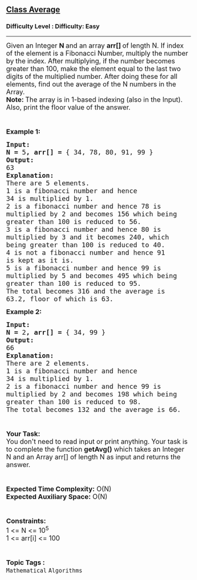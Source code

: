 <h2><a href="https://www.geeksforgeeks.org/problems/class-average4642/1?page=9&status=unsolved&sortBy=accuracy">Class Average</a></h2><h3>Difficulty Level : Difficulty: Easy</h3><hr><div class="problems_problem_content__Xm_eO"><p><span style="font-size:18px">Given an Integer <strong>N </strong>and an array <strong>arr[] </strong>of length N. If index of the element is a Fibonacci Number, multiply the number by the index. After multiplying, if the number becomes greater than 100, make the element equal to the last two digits of the multiplied number. After doing these for all elements, find out the average of the N numbers in the Array.</span><br>
<span style="font-size:18px"><strong>Note: </strong>The array is in 1-based indexing (also in the Input). Also, print the floor value of the answer.</span></p>

<p>&nbsp;</p>

<p><span style="font-size:18px"><strong>Example 1:</strong></span></p>

<pre><span style="font-size:18px"><strong>Input:</strong></span>
<span style="font-size:18px"><strong>N = </strong>5<strong>, </strong><strong>arr[] = </strong>{ 34, 78, 80, 91, 99 }</span>
<span style="font-size:18px"><strong>Output:</strong></span>
<span style="font-size:18px">63</span>
<span style="font-size:18px"><strong>Explanation:</strong></span>
<span style="font-size:18px">There are 5 elements.
1 is a fibonacci number and hence
34 is multiplied by 1.
2 is a fibonacci number and hence 78 is
multiplied by 2 and becomes 156 which being
greater than 100 is reduced to 56.
3 is a fibonacci number and hence 80 is
multiplied by 3 and it becomes 240, which
being greater than 100 is reduced to 40.
4 is not a fibonacci number and hence 91
is kept as it is.
5 is a fibonacci number and hence 99 is
multiplied by 5 and becomes 495 which being
greater than 100 is reduced to 95.
The total becomes 316 and the average is
63.2, floor of which is 63.</span></pre>

<p><span style="font-size:18px"><strong>Example 2:</strong></span></p>

<pre><span style="font-size:18px"><strong>Input:</strong></span>
<span style="font-size:18px"><strong>N = </strong>2<strong>, </strong><strong>arr[] = </strong>{ 34, 99 }</span>
<span style="font-size:18px"><strong>Output:</strong></span>
<span style="font-size:18px">66</span>
<span style="font-size:18px"><strong>Explanation:</strong></span>
<span style="font-size:18px">There are 2 elements.
1 is a fibonacci number and hence
34 is multiplied by 1.
2 is a fibonacci number and hence 99 is
multiplied by 2 and becomes 198 which being
greater than 100 is reduced to 98.
The total becomes 132 and the average is 66.</span></pre>

<p>&nbsp;</p>

<p><span style="font-size:18px"><strong>Your Task:</strong><br>
You don't need to read input or print anything. Your task is to complete the function <strong>getAvg()</strong> which takes an Integer N and an Array arr[] of length N as input and returns the answer.</span></p>

<p>&nbsp;</p>

<p><span style="font-size:18px"><strong>Expected Time Complexity:</strong> O(N)<br>
<strong>Expected Auxiliary Space:</strong> O(N)</span></p>

<p>&nbsp;</p>

<p><span style="font-size:18px"><strong>Constraints:</strong></span><br>
<span style="font-size:18px">1 &lt;= N &lt;= 10<sup>5</sup><br>
1 &lt;= arr[i] &lt;= 100</span></p>
</div><br><p><span style=font-size:18px><strong>Topic Tags : </strong><br><code>Mathematical</code>&nbsp;<code>Algorithms</code>&nbsp;